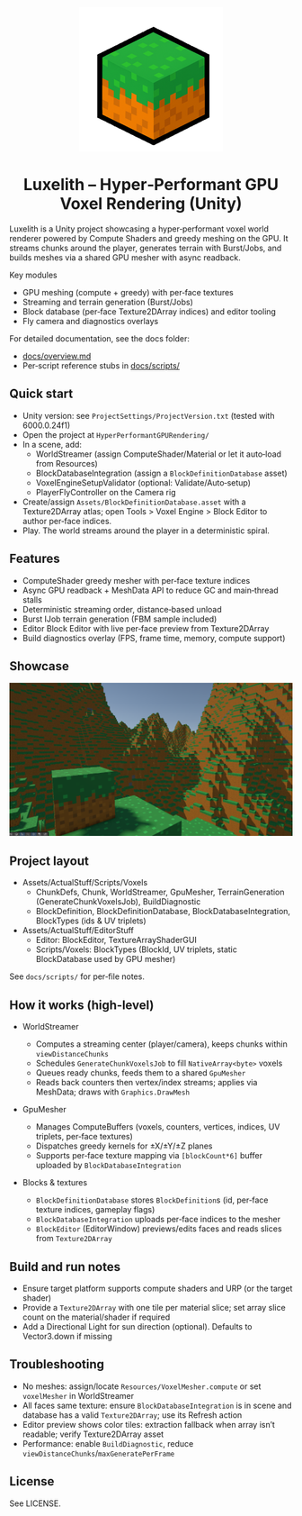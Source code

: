 <p align="center">
  <img src="docs/images/Logo.png" alt="Luxelith Logo" width="256">
  
</p>
<h1 align="center">Luxelith – Hyper‑Performant GPU Voxel Rendering (Unity)</h1>

Luxelith is a Unity project showcasing a hyper‑performant voxel world renderer powered by Compute Shaders and greedy meshing on the GPU. It streams chunks around the player, generates terrain with Burst/Jobs, and builds meshes via a shared GPU mesher with async readback.

Key modules
- GPU meshing (compute + greedy) with per‑face textures
- Streaming and terrain generation (Burst/Jobs)
- Block database (per‑face Texture2DArray indices) and editor tooling
- Fly camera and diagnostics overlays

For detailed documentation, see the docs folder:
- [docs/overview.md](docs/overview.md)
- Per‑script reference stubs in [docs/scripts/](docs/scripts/)

## Quick start

- Unity version: see `ProjectSettings/ProjectVersion.txt` (tested with 6000.0.24f1)
- Open the project at `HyperPerformantGPURendering/`
- In a scene, add:
  - WorldStreamer (assign ComputeShader/Material or let it auto‑load from Resources)
  - BlockDatabaseIntegration (assign a `BlockDefinitionDatabase` asset)
  - VoxelEngineSetupValidator (optional: Validate/Auto‑setup)
  - PlayerFlyController on the Camera rig
- Create/assign `Assets/BlockDefinitionDatabase.asset` with a Texture2DArray atlas; open Tools > Voxel Engine > Block Editor to author per‑face indices.
- Play. The world streams around the player in a deterministic spiral.

## Features

- ComputeShader greedy mesher with per‑face texture indices
- Async GPU readback + MeshData API to reduce GC and main‑thread stalls
- Deterministic streaming order, distance‑based unload
- Burst IJob terrain generation (FBM sample included)
- Editor Block Editor with live per‑face preview from Texture2DArray
- Build diagnostics overlay (FPS, frame time, memory, compute support)

## Showcase

<p align="center">
  <img src="docs/images/Enviorment%20Showcase.png" alt="Environment Showcase">
</p>

## Project layout

- Assets/ActualStuff/Scripts/Voxels
  - ChunkDefs, Chunk, WorldStreamer, GpuMesher, TerrainGeneration (GenerateChunkVoxelsJob), BuildDiagnostic
  - BlockDefinition, BlockDefinitionDatabase, BlockDatabaseIntegration, BlockTypes (ids & UV triplets)
- Assets/ActualStuff/EditorStuff
  - Editor: BlockEditor, TextureArrayShaderGUI
  - Scripts/Voxels: BlockTypes (BlockId, UV triplets, static BlockDatabase used by GPU mesher)

See `docs/scripts/` for per‑file notes.

## How it works (high‑level)

- WorldStreamer
  - Computes a streaming center (player/camera), keeps chunks within `viewDistanceChunks`
  - Schedules `GenerateChunkVoxelsJob` to fill `NativeArray<byte>` voxels
  - Queues ready chunks, feeds them to a shared `GpuMesher`
  - Reads back counters then vertex/index streams; applies via MeshData; draws with `Graphics.DrawMesh`

- GpuMesher
  - Manages ComputeBuffers (voxels, counters, vertices, indices, UV triplets, per‑face textures)
  - Dispatches greedy kernels for ±X/±Y/±Z planes
  - Supports per‑face texture mapping via `[blockCount*6]` buffer uploaded by `BlockDatabaseIntegration`

- Blocks & textures
  - `BlockDefinitionDatabase` stores `BlockDefinition`s (id, per‑face texture indices, gameplay flags)
  - `BlockDatabaseIntegration` uploads per‑face indices to the mesher
  - `BlockEditor` (EditorWindow) previews/edits faces and reads slices from `Texture2DArray`

## Build and run notes

- Ensure target platform supports compute shaders and URP (or the target shader)
- Provide a `Texture2DArray` with one tile per material slice; set array slice count on the material/shader if required
- Add a Directional Light for sun direction (optional). Defaults to Vector3.down if missing

## Troubleshooting

- No meshes: assign/locate `Resources/VoxelMesher.compute` or set `voxelMesher` in WorldStreamer
- All faces same texture: ensure `BlockDatabaseIntegration` is in scene and database has a valid `Texture2DArray`; use its Refresh action
- Editor preview shows color tiles: extraction fallback when array isn’t readable; verify Texture2DArray asset
- Performance: enable `BuildDiagnostic`, reduce `viewDistanceChunks`/`maxGeneratePerFrame`

## License

See LICENSE.
